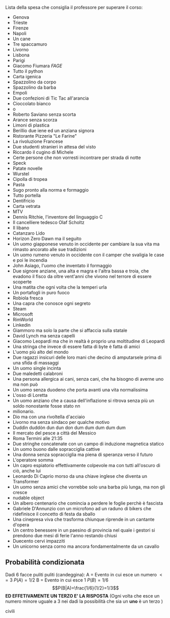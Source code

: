 Lista della spesa che consiglia il professore per superare il corso:

- Genova
- Trieste
- Firenze
- Napoli
- Un cane
- Tre spaccamuro
- Livorno
- Lisbona
- Parigi
- Giacomo Fiumara _FAGE_
- Tutto il python
- Carta igenica
- Spazzolino da corpo
- Spazzolino da barba
- Empoli
- Due confezioni di Tic Tac all'arancia
- Cioccolato bianco 
- o
- Roberto Saviano senza scorta
- Arance senza scorza
- Limoni di plastica
- Berillio due iene ed un anziana signora
- Ristorante Pizzeria "Le Farine"
- La rivoluzione Francese
- Due studenti stranieri in attesa del visto
- Riccardo il cugino di Michele
- Certe persone che non vorresti incontrare per strada di notte
- Speck 
- Patate novelle
- Wurstel
- Cipolla di tropea
- Pasta 
- Sugo pronto alla norma e formaggio
- Tutto portella 
- Dentifricio 
- Carta vetrata 
- MTV
- Dennis Ritchie, l'inventore del linguaggio C
- Il cancelliere tedesco Olaf Scholtz 
- Il libano
- Catanzaro Lido
- Horizon Zero Dawn ma il seguito 
- Un uomo giapponese venuto in occidente per cambiare la sua vita ma rimasto ancorato alle sue tradizioni
- Un uomo rumeno venuto in occidente con il camper che svaligia le case e poi le incendia
- John Asiago, l'uomo che inventato il formaggio
- Due signore anziane, una alta e magra e l'altra bassa e troia, che evadono il fisco da oltre vent'anni che vivono nel terrore di essere scoperte
- Una matita che ogni volta che la temperi urla
- Un portafogli in puro fuoco
- Robiola fresca
- Una capra che conosce ogni segreto
- Steam
- Microsoft
- RimWorld
- Linkedin
- Giammoro ma solo la parte che si affaccia sulla statale
- David Lynch ma senza capelli
- Giacomo Leopardi ma che in realtà è proprio una moltitudine di Leopardi
- Una stringa che invece di essere fatta di byte è fatta di amici
- L'uomo più alto del mondo
- Due ragazzi insicuri delle loro mani che decino di amputarsele prima di una sfida di massaggi
- Un uomo single incinta
- Due maledetti calabroni
- Una persona allergica ai cani, senza cani, che ha bisogno di averne uno ma non può
- Un uomo senza duodeno che porta avanti una vita normalissima
- L'osso di Loretta
- Un uomo anziano che a causa dell'inflazione si ritrova senza più un soldo nonostante fosse stato nn
- milionario.
- Dio ma con una rivoltella d'acciaio 
- Livorno ma senza sindaco per qualche motivo
- Duddìn duddòn dun dun don dum dum dum dum dum
- Il mercato del pesce a città del Messico
- Roma Termini alle 21:35
- Due stringhe concatenate con un campo di  induzione magnetica statico 
- Un uomo buono dalle sopracciglia cattive
- Una donna senza sopracciglia ma piena di speranza verso il futuro
- L'operatore somma
- Un capro espiatorio effettivamente colpevole ma con tutti all'oscuro di ciò, anche lui
- Leonardo Di Caprio morso da una chiave inglese che diventa un Transformer 
- Un uomo senza amici che vorrebbe solo una barba più lunga, ma non gli cresce
- nudable object
- Un albero centenario che comincia a perdere le foglie perchè è fascista
- Gabriele D'Annunzio con un microfono ad un raduno di bikers che ridefinisce il concetto di festa da sballo
- Una cinepresa viva che trasforma chiunque riprende in un cantante d'opera 
- Un centro benessere in un paesino di provincia nel quale i gestori si prendono due mesi di ferie l'anno restando chiusi
- Duecento cervi impazziti
- Un unicorno senza corno ma ancora fondamentalmente da un cavallo
## Probabilità condizionata


Dadi 6 facce puliti puliti (candeggina):
A = Evento in cui esce un numero $<=3$ $P(A)=1/2$
B = Evento in cui esce $1$ $P(B)=1/6$
$$P(B|A)=\frac{1/6}{1/2}=1/3$$
**ED EFFETIVAMENTE UN TERZO E' LA RISPOSTA** (Ogni volta che esce un numero minore uguale a 3 nei dadi la possibilità che sia un **uno** è un terzo )


civili